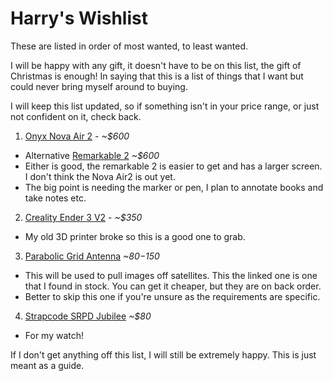 # Harry's Wishlist

These are listed in order of most wanted, to least wanted.

I will be happy with any gift, it doesn't have to be on this list, the gift of Christmas is enough! In saying that this is a list of things that I want but could never bring myself around to buying.

I will keep this list updated, so if something isn't in your price range, or just not confident on it, check back.

1. [Onyx Nova Air 2](https://shop.boox.com/en-au/products/novaair2) - *~$600*
 - Alternative [Remarkable 2](https://remarkable.com/store/remarkable-2) *~$600*
 - Either is good, the remarkable 2 is easier to get and has a larger screen. I don't think the Nova Air2 is out yet.
 - The big point is needing the marker or pen, I plan to annotate books and take notes etc.
2. [Creality Ender 3 V2](https://www.amazon.com.au/Creality-Motherboard-Meanwell-Carborundum-220x220x250mm/dp/B07FFTHMMN) - *~$350*
 - My old 3D printer broke so this is a good one to grab. 
3. [Parabolic Grid Antenna](https://www.access12voltwarehouse.com.au/products/19dbi-grid-parabolic-antenna-for-2-3ghz-2-4ghz-2-5ghz) *~$80-$150*
 - This will be used to pull images off satellites. This the linked one is one that I found in stock. You can get it cheaper, but they are on back order.
 - Better to skip this one if you're unsure as the requirements are specific.
4. [Strapcode SRPD Jubilee](https://www.strapcode.com/products/strapcode-watch-bands-metal-ss-bcl20-b117) *~$80*
 - For my watch!
 
 If I don't get anything off this list, I will still be extremely happy. This is just meant as a guide.
